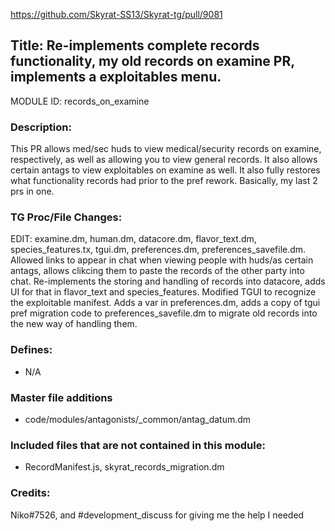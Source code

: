 https://github.com/Skyrat-SS13/Skyrat-tg/pull/9081

## Title: Re-implements complete records functionality, my old records on examine PR, implements a exploitables menu.

MODULE ID: records_on_examine

### Description:

This PR allows med/sec huds to view medical/security records on examine, respectively, as well as allowing you to view general records. It
also allows certain antags to view exploitables on examine as well. It also fully restores what functionality records had prior to the pref rework. Basically,
my last 2 prs in one.

### TG Proc/File Changes:

EDIT: examine.dm, human.dm, datacore.dm, flavor_text.dm, species_features.tx, tgui.dm, preferences.dm, preferences_savefile.dm. Allowed links to appear in chat when viewing people with huds/as certain antags, allows clikcing them to paste the records of the other party into chat. Re-implements the storing and handling of records into datacore, adds UI for that in flavor_text and species_features. Modified TGUI to recognize the exploitable manifest. Adds a var in preferences.dm, adds a copy of tgui pref migration code to preferences_savefile.dm to migrate old records into the new way of handling them.

### Defines:

- N/A

### Master file additions

- code/modules/antagonists/_common/antag_datum.dm

### Included files that are not contained in this module:

- RecordManifest.js, skyrat_records_migration.dm

### Credits:

Niko#7526, and #development_discuss for giving me the help I needed
